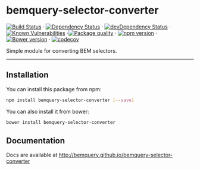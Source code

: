 # bemquery-selector-converter

[![Build Status](https://travis-ci.org/BEMQuery/bemquery-selector-converter.svg?branch=master)](https://travis-ci.org/BEMQuery/bemquery-selector-converter) · [![Dependency Status](https://david-dm.org/BEMQuery/bemquery-selector-converter.svg)](https://david-dm.org/BEMQuery/bemquery-selector-converter) · [![devDependency Status](https://david-dm.org/BEMQuery/bemquery-selector-converter/dev-status.svg)](https://david-dm.org/BEMQuery/bemquery-selector-converter?type=dev) · [![Known Vulnerabilities](https://snyk.io/test/github/bemquery/bemquery-selector-converter/badge.svg)](https://snyk.io/test/github/bemquery/bemquery-selector-converter) ·[![Package quality](http://packagequality.com/badge/bemquery-selector-converter.png)](http://packagequality.com/#?package=bemquery-selector-converter) · [![npm version](https://badge.fury.io/js/bemquery-selector-converter.svg)](https://badge.fury.io/js/bemquery-selector-converter) · [![Bower version](https://badge.fury.io/bo/bemquery-selector-converter.svg)](https://badge.fury.io/bo/bemquery-selector-converter) · [![codecov](https://codecov.io/gh/BEMQuery/bemquery-selector-converter/branch/master/graph/badge.svg)](https://codecov.io/gh/BEMQuery/bemquery-selector-converter)

Simple module for converting BEM selectors.

---

## Installation

You can install this package from npm:
```bash
npm install bemquery-selector-converter [--save]
```

You can also install it from bower:
```bash
bower install bemquery-selector-converter
```

## Documentation

Docs are available at http://bemquery.github.io/bemquery-selector-converter
